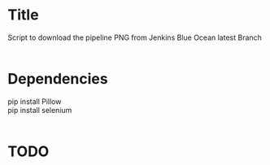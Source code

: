 # Title<br>
Script to download the pipeline PNG from Jenkins Blue Ocean latest Branch<br>
<br>
# Dependencies<br>
pip install Pillow<br>
pip install selenium<br>
<br>
# TODO<br>

